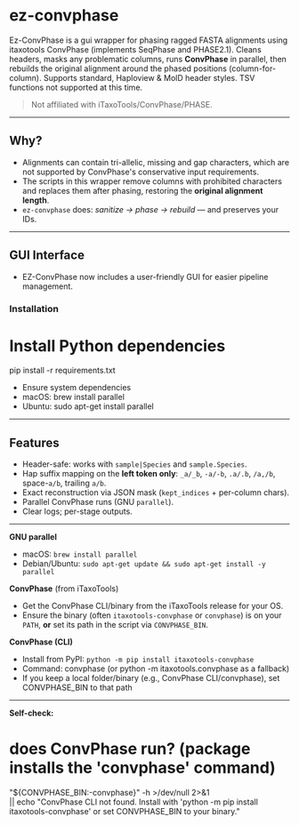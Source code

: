# ez-convphase

Ez-ConvPhase is a gui wrapper for phasing ragged FASTA alignments using itaxotools ConvPhase (implements SeqPhase and PHASE2.1). Cleans headers, masks any problematic columns, runs **ConvPhase** in parallel, then rebuilds the original alignment around the phased positions (column-for-column). Supports standard, Haploview & MolD header styles. TSV functions not supported at this time.

> Not affiliated with iTaxoTools/ConvPhase/PHASE.

---

## Why?

- Alignments can contain tri-allelic, missing and gap characters, which are not supported by ConvPhase's conservative input requirements.
- The scripts in this wrapper remove columns with prohibited characters and replaces them after phasing, restoring the **original alignment length**.
- `ez-convphase` does: *sanitize → phase → rebuild* — and preserves your IDs.

---

## GUI Interface

- EZ-ConvPhase now includes a user-friendly GUI for easier pipeline management.

### Installation

# Install Python dependencies
pip install -r requirements.txt

- Ensure system dependencies
- macOS: brew install parallel
- Ubuntu: sudo apt-get install parallel

---

## Features

- Header-safe: works with `sample|Species` and `sample.Species`.
- Hap suffix mapping on the **left token only**: `_a/_b`, `-a/-b`, `.a/.b`, `/a,/b`, space-`a/b`, trailing `a/b`.
- Exact reconstruction via JSON mask (`kept_indices` + per-column chars).
- Parallel ConvPhase runs (GNU `parallel`).
- Clear logs; per-stage outputs.

---

**GNU parallel**

- macOS: `brew install parallel`
- Debian/Ubuntu: `sudo apt-get update && sudo apt-get install -y parallel`

**ConvPhase** (from iTaxoTools)

- Get the ConvPhase CLI/binary from the iTaxoTools release for your OS.
- Ensure the binary (often `itaxotools-convphase` or `convphase`) is on your `PATH`, **or** set its path in the script via `CONVPHASE_BIN`.
     
**ConvPhase (CLI)**

- Install from PyPI: `python -m pip install itaxotools-convphase`
- Command: convphase (or python -m itaxotools.convphase as a fallback)
- If you keep a local folder/binary (e.g., ConvPhase CLI/convphase), set CONVPHASE_BIN to that path

---
 
**Self-check:**
# does ConvPhase run? (package installs the 'convphase' command)
"${CONVPHASE_BIN:-convphase}" -h >/dev/null 2>&1 \
  || echo "ConvPhase CLI not found. Install with 'python -m pip install itaxotools-convphase' or set CONVPHASE_BIN to your binary."
